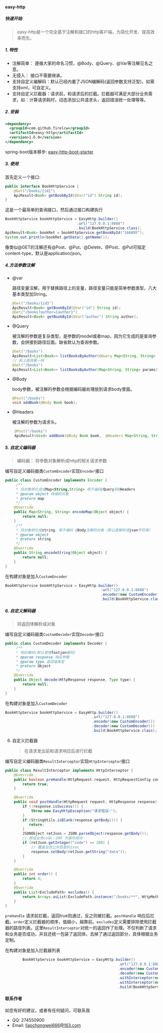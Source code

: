 #### easy-http

##### 快速开始

> easy-http是一个完全基于注解和接口的http客户端，为简化开发、提高效率而生。

##### 1. 特性

   + 注解简单： 遵循大家的命名习惯，@Body、@Query、@Var等注解见名之意。
   + 无侵入： 接口不需要继承。
   + 支持自定义编解码：默认已经内置了JSON编解码(返回参数支持泛型)，如需支持xml，可自定义。
   + 支持自定义拦截器：请求前，和请求后的拦截。拦截器可满足大部分业务需求，如：计算请求耗时，动态添加公共请求头，返回错误统一处理等等。

##### 2. 安装

   ``` xml
   <dependency>
     <groupId>com.github.firelcw</groupId>
     <artifactId>easy-http</artifactId>
     <version>1.6.0</version>
   </dependency>
   ```

spring-boot版本移步: [easy-http-boot-starter](https://github.com/firelcw/easy-http-spring)

##### 3. 使用

   首先定义一个接口:

   ``` java
   public interface BookHttpService {
       @Get("/books/{id}")
       ApiResult<Book> getBookById(@Var("id") String id);
   }    
   ```

   这是一个最简单的查询接口，然后通过接口构建执行

   ``` java
   BookHttpService bookHttpService = EasyHttp.builder()
       								.url("127.0.0.1:8888")
       								.build(BookHttpService.class);
   ApiResult<Book> bookRet = bookHttpService.getBookById("166895");
   System.out.println(bookRet.getData().getName());
   ```

   像类似@GET的注解还有@Post、@Put、@Delete，@Post、@Put可指定content-type，默认是application/json。

##### 4.方法参数注解

   + @var

     路径变量注解，用于替换路径上的变量，路径变量只能是简单参数类型，八大基本类型加String。

     ```java
     @Get("/books/{id}")
     ApiResult<Book> getBookById(@Var("id") String id);
     @Get("/books?author={author}")
     ApiResult<Book> getBookById(@Var("author") String author);
     ```

   + @Query

     被注解的参数是复杂类型，是参数的model或者map，因为它生成的是查询参数，会拼接到路径后面。缺省默认为查询参数。

     ``` java
     @Get("/books")
     ApiResult<List<Book>> listBooksByAuthor(@Query Map<String, String> params);
     // 和上面效果一样
     @Get("/books")
     ApiResult<List<Book>> listBooksByAuthor(Map<String, String> params);
     ```

   + @Body

     body参数，被注解的参数会根据编码器处理放到请求body里面。

     ``` java
     @Post("/books")
     void addBook(@Body Book book);
     ```

   + @Headers

     被注解的参数为请求头。

     ``` java
      @Post("/books")
      ApiResult<Void> addBook(@Body Book book,  @Headers Map<String, String> headers);
     ```

##### 5. 自定义编码器

> 编码器： 将参数对象解析成http的相关请求参数

编写自定义编码器类`CustomEncoder`实现`Encoder`接口

``` java
public class CustomEncoder implements Encoder {
     /**
     * 将对象转化成成Map<String,String> 用于编码@Query和@Headers
     * @param object 待编码对象
     * @return map
     */
    @Override
    public Map<String, String> encodeMap(Object object) {
        return null;
    }
	 /**
     * 将对象转化成string，用于编码 @Body注解的对象（默认是解析成json字符串）
     * @param object
     * @return string
     */
    @Override
    public String encodeString(Object object) {
        return null;
    }
}
```

在构建对象是加入`CustomEncoder`

``` java
BookHttpService bookHttpService = EasyHttp.builder()
                                            .url("127.0.0.1:8888")
                                            .encoder(new CustomEncoder())
                                            .build(BookHttpService.class);
```

##### 6. 自定义解码器

> 将返回体解析成对象

编写自定义编码器类`CustomDecoder`实现`Decoder`接口

``` java
public class CustomDecoder implements Decoder {
     /**
     * 响应解码(默认使用fastjon解码)
     * @param response 响应参数
     * @param type 返回值类型
     * @return Object
     */
    @Override
    public Object decode(HttpResponse response, Type type) {
        return null;
    }
}
```
在构建对象是加入`CustomDecoder`

``` java
BookHttpService bookHttpService = EasyHttp.builder()
                                        .url("127.0.0.1:8888")
                                        .encoder(new CustomEncoder())
                                        .decoder(new CustomDecoder())
                                        .build(BookHttpService.class);
```

6. 自定义拦截器

   > 在请求发出前和请求响应后进行拦截

编写自定义编码器类`ResultInterceptor`实现`HttpInterceptor`接口

``` java
public class ResultInterceptor implements HttpInterceptor {
    @Override
    public boolean preHandle(HttpRequest request, HttpRequestConfig config) {
        return true;
    }

    @Override
    public void postHandle(HttpRequest request, HttpResponse response) {
        if (!response.isSuccess()) {
            throw new EasyHttpException("请求错误~");
        }
        if (StringUtils.isBlank(response.getBody())) {
           return;
        }
        JSONObject retJson = JSON.parseObject(response.getBody());
        // 假设业务code：200 为操作成功
        if (retJson.getInteger("code") == 200) {
            // 覆盖包含公共信息的json
            response.setBody(retJson.getString("data"));
        }
    }

    @Override
    public int order() {
        return 4;
    }
    @Override
    public List<ExcludePath> excludes() {
        return Arrays.asList(ExcludePath.instance("/books/**", HttpMethod.DELETE, HttpMethod.POST));
    }
}
```

`preHandle` 请求前拦截，返回true则通过，反之则被拦截。`postHandle` 响应后拦截。`order`定义拦截器的顺序，值越小，越靠前。`excludes`定义需要排除使用拦截器的路径列表。这里`ResultInterceptor`对统一的返回作了处理。不仅判断了请求和业务是否成功，并且还统一包装了返回体，去掉了通过返回部分，具体根据业务定制。

在构建对象是加入拦截器列表

``` java
        BookHttpService bookHttpService = EasyHttp.builder()
                                                    .url("127.0.0.1:8888")
                                                    .encoder(new CustomEncoder())
                                                    .decoder(new CustomDecoder())
                                                    .withInterceptor(new ResultInterceptor())
                                                    .withInterceptor(new TimeInterceptor())
                                                    .build(BookHttpService.class);
```



#### 联系作者

如您有好的建议，或者有任何疑问，可联系我

- QQ: 274550900
- Email: liaochongwei666@163.com
